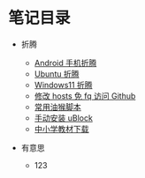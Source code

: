 # 笔记目录

- 折腾

  - [Android 手机折腾](./article/note-android-z-turn.md)
  - [Ubuntu 折腾](./article/note-ubuntu-z-turn.md)
  - [Windows11 折腾](./article/note-windows-11-z-turn.md)
  - [修改 hosts 免 fq 访问 Github](./article/note-github-hosts.md)
  - [常用油猴脚本](./article/note-tampermonkey.md)
  - [手动安装 uBlock](./article/note-ublock-firefox.md)
  - [中小学教材下载](./article/note-textbook-download.md)

- 有意思
  - 123
